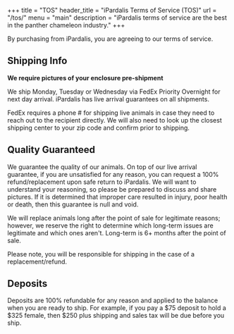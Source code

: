 +++
title = "TOS"
header_title = "iPardalis Terms of Service (TOS)"
url = "/tos/"
menu = "main"
description = "iPardalis terms of service are the best in the panther chameleon industry."
+++

By purchasing from iPardalis, you are agreeing to our terms of service.

## Shipping Info

**We require pictures of your enclosure pre-shipment**

We ship Monday, Tuesday or Wednesday via FedEx Priority Overnight for next day arrival. iPardalis has live arrival guarantees on all shipments.

FedEx requires a phone # for shipping live animals in case they need to reach out to the recipient directly. We will also need to look up the closest shipping center to your zip code and confirm prior to shipping.

## Quality Guaranteed

We guarantee the quality of our animals. On top of our live arrival guarantee, if you are unsatisfied for any reason, you can request a 100% refund/replacement upon safe return to iPardalis. We will want to understand your reasoning, so please be prepared to discuss and share pictures. If it is determined that improper care resulted in injury, poor health or death, then this guarantee is null and void. 

We will replace animals long after the point of sale for legitimate reasons; however, we reserve the right to determine which long-term issues are legitimate and which ones aren't. Long-term is 6+ months after the point of sale. 

Please note, you will be responsible for shipping in the case of a replacement/refund.

## Deposits

Deposits are 100% refundable for any reason and applied to the balance when you are ready to ship. For example, if you pay a $75 deposit to hold a $325 female, then $250 plus shipping and sales tax will be due before you ship.

<br>